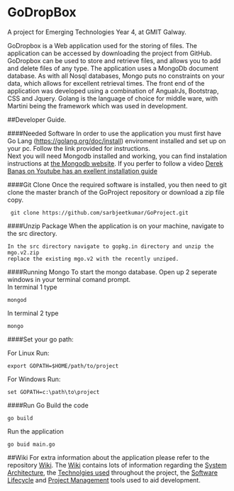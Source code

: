 
# GoDropBox
A project for Emerging Technologies Year 4, at GMIT Galway.

GoDropbox is a Web application used for the storing of files. The application can be accessed by downloading the project from GitHub. GoDropbox can be used to store and retrieve files, and allows you to add and delete files of any type. The application uses a MongoDb document database. As with all Nosql databases, Mongo puts no constraints on your data, which allows for excellent retrieval times. The front end of the application was developed using a combination of AngualrJs, Bootstrap, CSS and Jquery. Golang is the language of choice for middle ware, with Martini being the framework which was used in development.

##Developer Guide. 

####Needed Software
In order to use the application you must first have Go Lang (<https://golang.org/doc/install>) enviroment installed and set up on your pc. Follow the link provided for instructions.  
Next you will need Mongodb installed and working, you can find instalation instructions at [the Mongodb website]( https://www.mongodb.com/download-center?jmp=nav#community). If you perfer to follow a video [Derek Banas on Youtube has an exellent installation guide](https://www.youtube.com/watch?v=-0X8mr6Q8Ew&list=PLGLfVvz_LVvRfdt8_W0dV311Xa8SayfCY&index=1&t=172s)  

####Git Clone
Once the required software is installed, you then need to git clone the master branch of the GoProject repository or download a zip file copy.
```
 git clone https://github.com/sarbjeetkumar/GoProject.git
```
####Unzip Package
When the application is on your machine, navigate to the src directory. 
```
In the src directory navigate to gopkg.in directory and unzip the mgo.v2.zip
replace the existing mgo.v2 with the recently unziped.
```
####Running Mongo
To start the mongo database. Open up 2 seperate windows in your terminal comand prompt.  
In terminal 1 type
```
mongod
```
In terminal 2 type
```
mongo
```

####Set your go path:

For Linux Run:

```
export GOPATH=$HOME/path/to/project

```
For Windows Run:
```
set GOPATH=c:\path\to\project
```

####Run Go 
Build the code 
```
go build
```
Run the application 
```
go buid main.go
```
##Wiki
For extra information about the application please refer to the repository [Wiki](https://github.com/sarbjeetkumar/GoProject/wiki). The
[Wiki](https://github.com/sarbjeetkumar/GoProject/wiki) contains lots of information regarding the [System Architecture](https://github.com/sarbjeetkumar/GoProject/wiki/3.-System-Architecture), the [Technolgies used](https://github.com/sarbjeetkumar/GoProject/wiki/2.-Technologies) throughout the project, the [Software Lifecycle](https://github.com/sarbjeetkumar/GoProject/wiki/4.-Software-Lifecycle) and [Project Management](https://github.com/sarbjeetkumar/GoProject/wiki/5.-Project-Management) tools used to aid development. 
